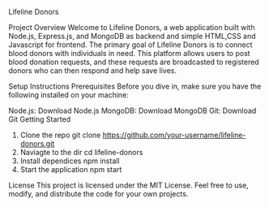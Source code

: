 Lifeline Donors 

Project Overview
Welcome to Lifeline Donors, a web application built with Node.js, Express.js, and MongoDB as backend and simple HTML,CSS and Javascript for frontend. The primary goal of Lifeline Donors is to connect blood donors with individuals in need. This platform allows users to post blood donation requests, and these requests are broadcasted to registered donors who can then respond and help save lives.

Setup Instructions
Prerequisites
Before you dive in, make sure you have the following installed on your machine:

Node.js: Download Node.js
MongoDB: Download MongoDB
Git: Download Git
Getting Started

1. Clone the repo
   git clone https://github.com/your-username/lifeline-donors.git
2. Naviagte to the dir
   cd lifeline-donors
3. Install dependices
   npm install
4. Start the application
   npm start

License
This project is licensed under the MIT License. Feel free to use, modify, and distribute the code for your own projects.

